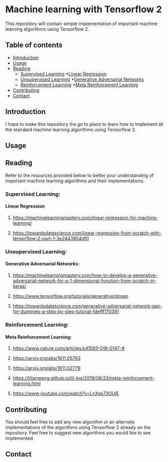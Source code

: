 # Machine learning with Tensorflow 2

This repository will contain simple implementation of important machine learning algorithms using Tensorflow 2. 

## Table of contents
* [Introduction](#introduction)
* [Usage](#usage)
* [Reading](#reading)
    * [Supervised Learning](#supervised-learning)
        *[Linear Regression](#linear-regression)
    * [Unsupervised Learning](#unsupervised-learning)
        *[Generative Adversarial Networks](#generative-adversarial-networks)
    * [Reinforcement Learning](#reinforcement-learning)
        *[Meta Reinforcement Learning](meta-reinforcement-learning)
* [Contributing](#contributing)
* [Contact](#contact)

## Introduction

I hope to make this repository the go to place to learn how to implement all the standard machine learning algorithms using Tensorflow 2. 

## Usage

## Reading

Refer to the resources provided below to better your understanding of important machine learning algorithms and their implementations.

### Supervised Learning:

#### Linear Regression

1. https://machinelearningmastery.com/linear-regression-for-machine-learning/

2. https://towardsdatascience.com/linear-regression-from-scratch-with-tensorflow-2-part-1-3e2443804df0

### Unsupervised Learning:

#### Generative Adversarial Networks:

1. https://machinelearningmastery.com/how-to-develop-a-generative-adversarial-network-for-a-1-dimensional-function-from-scratch-in-keras/

2. https://www.tensorflow.org/tutorials/generative/dcgan

3. https://towardsdatascience.com/generative-adversarial-network-gan-for-dummies-a-step-by-step-tutorial-fdefff170391

### Reinforcement Learning:

#### Meta Reinforcement Learning:

1. https://www.nature.com/articles/s41593-018-0147-8

2. https://arxiv.org/abs/1611.05763

3. https://arxiv.org/abs/1611.02779

4. https://lilianweng.github.io/lil-log/2019/06/23/meta-reinforcement-learning.html

5. https://www.youtube.com/watch?v=LnXgs73OUjE

## Contributing

You should feel free to add any new algorithm or an alternate implementations of the algorithms using Tensorflow 2 already on the repository. Feel free to suggest new algorithms you would like to see implemented.

## Contact